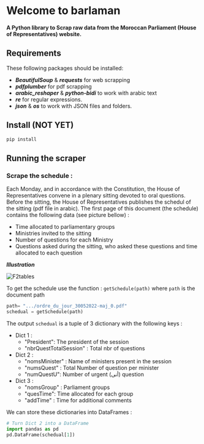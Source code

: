# Welcome to barlaman
**A Python library to Scrap  raw data from the  Moroccan Parliament (House of Representatives) website.**

## Requirements
These  following packages should be installed:

 + ***BeautifulSoup*** & ***requests*** for web scrapping
 + ***pdfplumber*** for pdf scrapping
 + ***arabic_reshaper*** & ***python-bidi*** to work with arabic text
 + ***re*** for regular expressions.
 + ***json*** & ***os*** to work with JSON files and folders.
## Install (NOT YET)
```python
pip install 
```
## Running the scraper

### Scrape the schedule :
Each Monday, and in accordance with the  Constitution, the House of Representatives  convene in a plenary sitting devoted to oral questions. Before the sitting, the House of Representatives publishes the schedul of the sitting (pdf file in arabic). The first page of this document (the schedule) contains the following  data (see picture bellow) :

   + Time allocated to parliamentary groups
   + Ministries invited to the sitting
   + Number of questions for each Ministry
   + Questions asked during the sitting, who asked these questions and time allocated to each question
 
   ***Illustration***
  
![F2tables](https://user-images.githubusercontent.com/49843367/173394096-8c4a5c67-4f91-47c4-9bc2-72c1f0cca76b.png)

To get the schedule use the function : `getSchedule(path)` where `path` is the document path
```python
path= ".../ordre_du_jour_30052022-maj_0.pdf"
schedual = getSchedule(path)
```
The output `schedual` is  a tuple of 3  dictionary with the following keys :
     
+ Dict 1 :
    + "President": The president of the session
    + "nbrQuestTotalSession" : Total nbr of questions
+ Dict 2 :
    +  "nomsMinister" : Name of ministers present in the session
    +  "numsQuest" : Total Number of question per minister
    +  "numQuestU": Number of urgent (أنى)  question
+ Dict 3 :
    + "nomsGroup" : Parliament groups
    + "quesTime": Time allocated for each group
    + "addTime" : Time for additional comments

We can store these dictionaries into DataFrames :
```python
# Turn Dict 2 into a DataFrame
import pandas as pd
pd.DataFrame(schedual[1])
```
                    




